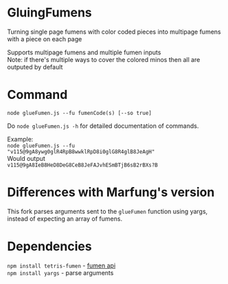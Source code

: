 # GluingFumens
Turning single page fumens with color coded pieces into multipage fumens with a piece on each page  

Supports multipage fumens and multiple fumen inputs  
Note: if there's multiple ways to cover the colored minos then all are outputed by default

# Command
```node glueFumen.js --fu fumenCode(s) [--so true]```  

Do ```node glueFumen.js -h``` for detailed documentation of commands.

Example:  
```node glueFumen.js --fu "v115@9gA8ywg0glR4RpB8wwklRpD8i0glG8R4glB8JeAgH"```  
Would output  
```v115@9gA8IeB8HeD8DeG8CeB8JeFAJvhESmBTjB6sB2rBXs?B```  

# Differences with Marfung's version
This fork parses arguments sent to the `glueFumen` function using yargs, instead of expecting an array of fumens.

# Dependencies  
```npm install tetris-fumen``` - [fumen api](https://github.com/knewjade/tetris-fumen)   
```npm install yargs``` - parse arguments